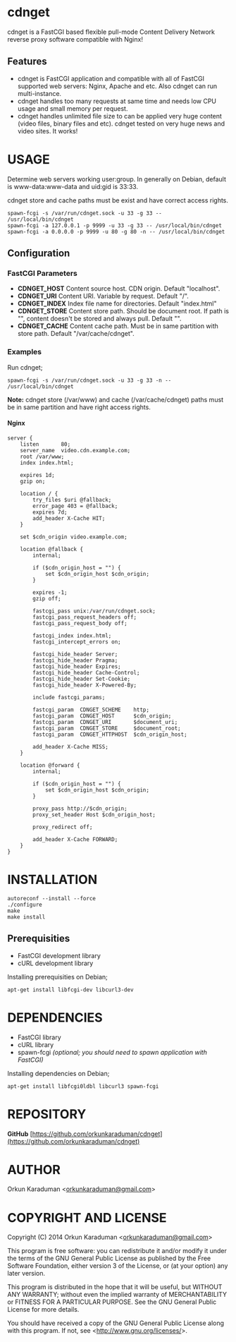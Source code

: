 cdnget
==========

cdnget is a FastCGI based flexible pull-mode Content Delivery Network reverse proxy software compatible with Nginx!

Features
----------

- cdnget is FastCGI application and compatible with all of FastCGI supported web servers: Nginx, Apache and etc. Also cdnget can run multi-instance.
- cdnget handles too many requests at same time and needs low CPU usage and small memory per request.
- cdnget handles unlimited file size to can be applied very huge content (video files, binary files and etc). cdnget tested on very huge news and video sites. It works!

USAGE
==========

Determine web servers working user:group. In generally on Debian, default is www-data:www-data and uid:gid is 33:33.

cdnget store and cache paths must be exist and have correct access rights.

	spawn-fcgi -s /var/run/cdnget.sock -u 33 -g 33 -- /usr/local/bin/cdnget
	spawn-fcgi -a 127.0.0.1 -p 9999 -u 33 -g 33 -- /usr/local/bin/cdnget
	spawn-fcgi -a 0.0.0.0 -p 9999 -u 80 -g 80 -n -- /usr/local/bin/cdnget

Configuration
----------

### FastCGI Parameters

- **CDNGET_HOST**   Content source host. CDN origin. Default "localhost".
- **CDNGET_URI**    Content URI. Variable by request. Default "/".
- **CDNGET_INDEX**  Index file name for directories. Default "index.html"
- **CDNGET_STORE**  Content store path. Should be document root. If path is "", content doesn't be stored and always pull. Default "".
- **CDNGET_CACHE**  Content cache path. Must be in same partition with store path. Default "/var/cache/cdnget".

### Examples

Run cdnget;

	spawn-fcgi -s /var/run/cdnget.sock -u 33 -g 33 -n -- /usr/local/bin/cdnget

**Note:** cdnget store (/var/www) and cache (/var/cache/cdnget) paths must be in same partition and have right access rights.

#### Nginx

```
server {
    listen       80;
    server_name  video.cdn.example.com;
    root /var/www;
    index index.html;

    expires 1d;
    gzip on;

    location / {
        try_files $uri @fallback;
        error_page 403 = @fallback;
        expires 7d;
        add_header X-Cache HIT;
    }

    set $cdn_origin video.example.com;

    location @fallback {
        internal;

        if ($cdn_origin_host = "") {
            set $cdn_origin_host $cdn_origin;
        }

        expires -1;
        gzip off;

        fastcgi_pass unix:/var/run/cdnget.sock;
        fastcgi_pass_request_headers off;
        fastcgi_pass_request_body off;

        fastcgi_index index.html;
        fastcgi_intercept_errors on;

        fastcgi_hide_header Server;
        fastcgi_hide_header Pragma;
        fastcgi_hide_header Expires;
        fastcgi_hide_header Cache-Control;
        fastcgi_hide_header Set-Cookie;
        fastcgi_hide_header X-Powered-By;

        include fastcgi_params;

        fastcgi_param  CDNGET_SCHEME    http;
        fastcgi_param  CDNGET_HOST      $cdn_origin;
        fastcgi_param  CDNGET_URI       $document_uri;
        fastcgi_param  CDNGET_STORE     $document_root;
        fastcgi_param  CDNGET_HTTPHOST  $cdn_origin_host;

        add_header X-Cache MISS;
    }

    location @forward {
        internal;

        if ($cdn_origin_host = "") {
            set $cdn_origin_host $cdn_origin;
        }

        proxy_pass http://$cdn_origin;
        proxy_set_header Host $cdn_origin_host;

        proxy_redirect off;

        add_header X-Cache FORWARD;
    }
}
```

INSTALLATION
==========

	autoreconf --install --force
	./configure
	make
	make install

Prerequisities
----------

- FastCGI development library
- cURL development library

Installing prerequisities on Debian;

	apt-get install libfcgi-dev libcurl3-dev

DEPENDENCIES
==========

- FastCGI library
- cURL library
- spawn-fcgi *(optional; you should need to spawn application with FastCGI)*

Installing dependencies on Debian;

	apt-get install libfcgi0ldbl libcurl3 spawn-fcgi

REPOSITORY
==========

**GitHub** [https://github.com/orkunkaraduman/cdnget](https://github.com/orkunkaraduman/cdnget)

AUTHOR
==========

Orkun Karaduman &lt;orkunkaraduman@gmail.com&gt;

COPYRIGHT AND LICENSE
==========

Copyright (C) 2014  Orkun Karaduman &lt;orkunkaraduman@gmail.com&gt;

This program is free software: you can redistribute it and/or modify
it under the terms of the GNU General Public License as published by
the Free Software Foundation, either version 3 of the License, or
(at your option) any later version.

This program is distributed in the hope that it will be useful,
but WITHOUT ANY WARRANTY; without even the implied warranty of
MERCHANTABILITY or FITNESS FOR A PARTICULAR PURPOSE.  See the
GNU General Public License for more details.

You should have received a copy of the GNU General Public License
along with this program.  If not, see &lt;http://www.gnu.org/licenses/&gt;.
